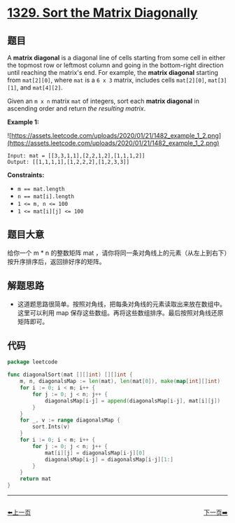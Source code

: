 # [1329. Sort the Matrix Diagonally](https://leetcode.com/problems/sort-the-matrix-diagonally/)


## 题目

A **matrix diagonal** is a diagonal line of cells starting from some cell in either the topmost row or leftmost column and going in the bottom-right direction until reaching the matrix's end. For example, the **matrix diagonal** starting from `mat[2][0]`, where `mat` is a `6 x 3` matrix, includes cells `mat[2][0]`, `mat[3][1]`, and `mat[4][2]`.

Given an `m x n` matrix `mat` of integers, sort each **matrix diagonal** in ascending order and return *the resulting matrix*.

**Example 1:**

![https://assets.leetcode.com/uploads/2020/01/21/1482_example_1_2.png](https://assets.leetcode.com/uploads/2020/01/21/1482_example_1_2.png)

```
Input: mat = [[3,3,1,1],[2,2,1,2],[1,1,1,2]]
Output: [[1,1,1,1],[1,2,2,2],[1,2,3,3]]
```

**Constraints:**

- `m == mat.length`
- `n == mat[i].length`
- `1 <= m, n <= 100`
- `1 <= mat[i][j] <= 100`

## 题目大意

给你一个 m * n 的整数矩阵 mat ，请你将同一条对角线上的元素（从左上到右下）按升序排序后，返回排好序的矩阵。

## 解题思路

- 这道题思路很简单。按照对角线，把每条对角线的元素读取出来放在数组中。这里可以利用 map 保存这些数组。再将这些数组排序。最后按照对角线还原矩阵即可。

## 代码

```go
package leetcode

func diagonalSort(mat [][]int) [][]int {
	m, n, diagonalsMap := len(mat), len(mat[0]), make(map[int][]int)
	for i := 0; i < m; i++ {
		for j := 0; j < n; j++ {
			diagonalsMap[i-j] = append(diagonalsMap[i-j], mat[i][j])
		}
	}
	for _, v := range diagonalsMap {
		sort.Ints(v)
	}
	for i := 0; i < m; i++ {
		for j := 0; j < n; j++ {
			mat[i][j] = diagonalsMap[i-j][0]
			diagonalsMap[i-j] = diagonalsMap[i-j][1:]
		}
	}
	return mat
}
```


----------------------------------------------
<div style="display: flex;justify-content: space-between;align-items: center;">
<p><a href="https://books.halfrost.com/leetcode/ChapterFour/1319.Number-of-Operations-to-Make-Network-Connected/">⬅️上一页</a></p>
<p><a href="https://books.halfrost.com/leetcode/ChapterFour/1380.Lucky-Numbers-in-a-Matrix/">下一页➡️</a></p>
</div>
